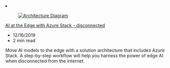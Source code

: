 <!-- This file is automatically generated by build/architectures/build_index.py. Any updates will be lost. -->

<!-- markdownlint-disable MD033 -->

<li class="grid-item item-column" data-categories="AI + Machine Learning Hybrid ">
<article class="card">
    <div class="card-header has-margin-bottom-none" aria-hidden="true">
        <figure class="image diagram has-height-175 has-overflow-hidden level">
            <a href="/azure/architecture/solution-ideas/articles/ai-at-the-edge-disconnected"><img src="/azure/architecture/browse/thumbs/ai-at-the-edge-disconnected.png" class="diagram" alt="Architecture Diagram" data-linktype="relative-path"></a>
        </figure>
    </div>
    <div class="card-content">
        <a class="card-content-title has-margin-top-none" href="/azure/architecture/solution-ideas/articles/ai-at-the-edge-disconnected">
            <p>AI at the Edge with Azure Stack - disconnected</p>
        </a>
        <ul class="card-content-metadata">
            <li>12/16/2019</li>
            <li>2 min read</li>
        </ul>
        <p class="card-content-description">Move AI models to the edge with a solution architecture that includes Azure Stack. A step-by-step workflow will help you harness the power of edge AI when disconnected from the internet.</p>
        <div class="bottom-to-top-fade is-hidden-mobile"></div>
    </div>
</article>
</li>
